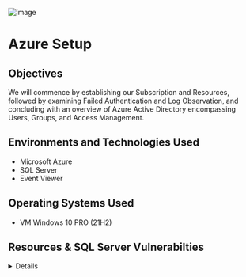 ![image](https://user-images.githubusercontent.com/109401839/230745596-57cee9bd-687c-427d-b0db-d1080df77f7e.png)

# Azure Setup

## Objectives 
We will commence by establishing our Subscription and Resources, followed by examining Failed Authentication and Log Observation, and concluding with an overview of Azure Active Directory encompassing Users, Groups, and Access Management.

## Environments and Technologies Used 
- Microsoft Azure
- SQL Server
- Event Viewer

## Operating Systems Used
- VM Windows 10 PRO (21H2)

## Resources & SQL Server Vulnerabilties

<details close>

<div>

</summary>

## Actions and Observations<b>

- Create Windows 10 Pro Virtual Machine
- Name the Resource Group: RG-Cyber-Lab

<p align="center">
<img src="https://i.imgur.com/erJwUnm.png" height="70%" width="70%" alt="Azure Free Account"/> 
</p>

- Name the Virtual Network: Lab-VNet

<p align="center">
<img src="https://i.imgur.com/5aszFsx.png" height="70%" width="70%" alt="Azure Free Account"/> 
</p>

- Now, verify the VM configurations and proceed with the creation! 

<p align="center">
<img src="https://i.imgur.com/IFE9TaZ.png" height="70%" width="70%" alt="Azure Free Account"/> 
</p>

- Configure the Network Security Group (Layer 4 Firewall) to permit inbound traffic from all sources.

- By establishing a custom firewall configuration for the virtual machine, we are enabling unrestricted inbound traffic. The intention is to create an enticing environment that attracts potential threat actors, including hackers, bots, and attackers, to attempt unauthorized access to the virtual machine.

- Within the resource groups, navigate to access and examine all associated resources linked to the created virtual machine.

- Proceed to modify the network security group either through search functionality or by accessing the resource groups.

- Evaluate the priority of incoming network traffic based on predefined rules and protocols, categorized within the Azure environment.

- Create an inbound security rule with the designation "Dangerallowallinbound," allowing any type of inbound traffic. 

<p align="center">
<img src="https://i.imgur.com/0kuuxxA.png" height="70%" width="70%" alt="Azure Free Account"/> 
</p>

- Let us now proceed to initiate a ping command to the IP Address of the virtual machine within the Command Prompt and carefully observe the resulting outcome.

<p align="center">
<img src="https://i.imgur.com/7q1xfgU.png" height="70%" width="70%" alt="Azure Free Account"/> 
</p>

- You will observe that the ping operation is unsuccessful as we need to modify the firewall settings within the virtual machine itself to allow the necessary access. 

- Now remote into the Windows 10 VM by using Remote Desktop Connection 

<p align="center">
<img src="https://i.imgur.com/H4BFSlS.png" height="70%" width="70%" alt="Azure Free Account"/> 
</p>

- Turn off Windows Firewall
 
- After logging in, please utilize the start menu search function to locate and execute the program "Windows Defender Firewall Advanced Security" by searching for "wf.msc"
- Click on "Windows Defender Firewall Properties" 
- On each tab, turn off the "Firewall State" 
- Ignore IPsec Settings for now.

<p align="center">
<img src="https://i.imgur.com/wvIk0aH.png" height="70%" width="70%" alt="Azure Free Account"/> 
</p>

- Now observe the changes in CMD: 

<p align="center">
<img src="https://i.imgur.com/B3APjv6.png" height="70%" width="70%" alt="Azure Free Account"/> 
</p>

- Install SQL Server Evaluation

- [Download here](https://www.microsoft.com/en-us/evalcenter/download-sql-server-2022)

- Install .exe file > Download Media > ISO option > Open Folder > Mount Media

- It will show as a disk file under the "This PC" side panel: 

- Select the application labeled "setup" to open "SQL Server Installation Center"
 
<p align="center">
<img src="https://i.imgur.com/lUi81uN.png" height="70%" width="70%" alt="Azure Free Account"/> 
</p>

- Select Installation > New SQL Server standalone installation or add features to an existing installation > Specify a free edition: Evaluation > Accept licensing > select Database Engine Services > Default instance > Next > select Mixed Mode (SQL Server authentication and Windows authentication) > fill out password > Add Current User > Next > Install
 
 <p align="center">
<img src="https://i.imgur.com/IlIY8kt.png" height="70%" width="70%" alt="Azure Free Account"/> 
</p>
<p align="center">
<img src="https://i.imgur.com/bIsTOxn.png" height="70%" width="70%" alt="Azure Free Account"/> 
</p>
<p align="center">
<img src="https://i.imgur.com/kLS1yo3.png" height="70%" width="70%" alt="Azure Free Account"/> 
</p>

 - Choose the "Mixed Mode" option, as it holds significance in enabling both online and local login capabilities to the SQL Server. This is crucial because, with Windows Authentication Mode alone, logging in is restricted to online accounts, while the mixed mode grants the flexibility to access the SQL Server through both online and local authentication methods.

Default Username: ```sa```
Password: ```Cyberlab123!``` (This is what I used, however you can set any password but need to document it.) 

- Enter your password and add your current user. 

- Once you finish installing, we can now connect to our SQL Database.  

- Next, we will download [Server Management Studio](https://learn.microsoft.com/en-us/sql/ssms/download-sql-server-management-studio-ssms?view=sql-server-ver16)

 - Once downloaded, open SQL Server Management Studio and connect to server to enable logging

 <p align="center">
<img src="https://i.imgur.com/PwIREQm.png" height="70%" width="70%" alt="Azure Free Account"/> 
</p>

 <p align="center">
<img src="https://i.imgur.com/35zYIoL.png" height="70%" width="70%" alt="Azure Free Account"/> 
</p>

[Configure](https://learn.microsoft.com/en-us/sql/relational-databases/security/auditing/write-sql-server-audit-events-to-the-security-log?view=sql-server-ver16) the audit object access setting in Windows using audit-pol

- Enable logging for SQL Server to be ported into Windows Event Viewer 

- Open Command Prompt with administrative permissions.

- From the Start menu, navigate to Command Prompt, and then select Run as administrator.

- If the User Account Control dialogue box opens, select Continue.

- Execute the following statement to enable auditing from SQL Server.

- Windows Command Prompt

- Copy

```audit-pol /set /subcategory: "application generated" /success:enable /failure:enable```

- Close the command prompt window.

 <p align="center">
<img src="https://i.imgur.com/GjZ3dug.png" height="70%" width="70%" alt="Azure Free Account"/> 
</p>

- Now open Registry Editor and explore:

 ```HKEY_LOCAL_MACHINE\SYSTEM\CurrentControlSet\Services\EventLog\Security```

 - Right-click Security > select Permissions > Add > type "NETWORK SERVICE" > Check Names > OK > select Full Control > Apply > OK

 <p align="center">
<img src="https://i.imgur.com/bBAJbHR.png" height="70%" width="70%" alt="Azure Free Account"/> 
</p>
<p align="center">
<img src="https://i.imgur.com/tonrn2T.png" height="70%" width="70%" alt="Azure Free Account"/> 
</p>

- Restart SQL Management, Disconnect Connection, Reconnect, and Choose SQL Managements Authentication Method. 

- Now, intentionally enter the wrong username and password to perform a failed login attempt. 

<p align="center">
<img src="https://i.imgur.com/8YIVXcn.png" height="70%" width="70%" alt="Azure Free Account"/> 
</p>

- Test SQL logging to make sure it’s working properly.

- Open Enter Event Viewer > Windows Logs > select Application > view SQL Management Logs Entries

<p align="center">
<img src="https://i.imgur.com/dJYTuec.png" height="70%" width="70%" alt="Azure Free Account"/> 
</p>

 - Here we can see the failed login attempt and the reason. With that, we bring the first lab to a conclusion. 

## Precursor to Security Operations (Failed Authentication and Log Observation)


<details close>

---

</summary>

To facilitate our investigation, we will establish a virtual machine (VM) in the cloud as the focal point for conducting the attack. Subsequently, we will closely analyze the logs generated by this VM to gain a comprehensive understanding of their structure and characteristics. The primary objective of this laboratory exercise is to effectively distinguish between false negatives, false positives, true positives, and true negatives, thus achieving our ultimate goal. 
  
<b>Actions and Observations<b>

- Our objective is to simulate a threat by creating an attack VM in a distinct region to mimic an external attack targeting our Windows-based VM. 

<p align="center">
<img src="https://i.imgur.com/TSsZ0bu.png" height="70%" width="70%" alt="Azure Free Account"/> 
</p>

```We will name the VNet Lab-VNet-Attacker```

<p align="center">
<img src="https://i.imgur.com/dSehf4i.png" height="70%" width="70%" alt="Azure Free Account"/> 
</p>

- Firstly, we will retrieve the public IP address of the attack VM. Next, we will access the remote desktop connection and input the necessary information to establish a connection with the attack VM.

<p align="center">
<img src="https://i.imgur.com/zG4deDa.png" height="70%" width="70%" alt="Azure Free Account"/> 
</p>

- To proceed, obtain the public IP address of the Windows VM. Then, navigate to the Remote Desktop Protocol (RDP) and access the Start menu. From there, search for "Remote Desktop" and enter the acquired IP address to establish a connection. 

- At this stage, we will generate a series of failed Remote Desktop Protocol (RDP) logs against the Windows VM using the attacker VM. 

- From within the attack VM, our next step involves attempting to establish a Remote Desktop Protocol (RDP) connection with the Windows VM using incorrect credentials. We will perform this action five times, employing different combinations of incorrect usernames and passwords, to simulate multiple failed login attempts against the Windows VM.

<p align="center">
<img src="https://i.imgur.com/lC40zVG.png" height="70%" width="70%" alt="Azure Free Account"/> 
</p>
 <p align="center">
<img src="https://i.imgur.com/5ouvxDV.png" height="70%" width="70%" alt="Azure Free Account"/> 
</p>

- Following the aforementioned failed login attempts, we will proceed to access the Event Viewer, where we can review and examine all the recorded instances of unsuccessful login attempts.

 <p align="center">
<img src="https://i.imgur.com/ogP9vcU.png" height="70%" width="70%" alt="Azure Free Account"/> 
</p>

- In the subsequent step, we will install SQL Server Management Studio (SSMS) within the attack VM. Using SSMS, we will then generate a series of failed Microsoft SQL Server authentication logs against the Windows VM.
- Enter the wrong password 5 times

 <p align="center">
<img src="https://i.imgur.com/mubEEHJ.png" height="70%" width="70%" alt="Azure Free Account"/> 
</p>

- Log out of the attack VM and return to our local computer.
- Establish an RDP connection back into the Windows VM from our computer.
- Inspect the failures and successes recorded in the Security log for RDP and the Application log for SQL.
- Take note of essential details such as EventIDs, messaging, source IP addresses, and other pertinent information to facilitate log analysis and understanding.

 <p align="center">
<img src="https://i.imgur.com/O7bCHdE.png" height="70%" width="70%" alt="Azure Free Account"/> 
</p>
<div>

<h3>Azure Active Directory Overview (Users, Groups, and Access Management)<h3>

<details close>

---

</summary>

![Untitled](https://user-images.githubusercontent.com/109401839/230747442-f0a1831d-1cf0-4895-b335-372314cd5d51.png)

<b>Actions and Observations<b>

- Configure and Observe Tenant-Level Global Reader
- Generate a user account in Active Directory with the username "globalreaderjohn" and utilize the auto-generated password feature, as we will reset the password upon logging in.
- Assign Tenant-Level Global Reader

 <p align="center">
<img src="https://i.imgur.com/oFG6ih0.png" height="70%" width="70%" alt="Azure Free Account"/> 
</p>

 <p align="center">
<img src="https://i.imgur.com/CaxKf3q.png" height="70%" width="70%" alt="Azure Free Account"/> 
</p>

 <p align="center">
<img src="https://i.imgur.com/fo0VIsx.png" height="70%" width="70%" alt="Azure Free Account"/> 
</p>

- Be sure to make note of the "User Principal Name" for your user, which in my case is ```globalreaderjohn@jnoriega232gmail.onmicrosoft.com```.
- In a new browser/incognito, log in as globalreaderjohn and observe the result of being a Tenant Level “Global Reader”

 [Log into Azure](http://portal.azure.com/) 

 <p align="center">
<img src="https://i.imgur.com/NW1mLSh.png" height="70%" width="70%" alt="Azure Free Account"/> 
</p>

- Once in Azure, you will be prompted to change the automatically generated password. Please feel free to set a password of your choice, but make sure to remember it.
- Upon logging into Azure, you may observe that the subscription page appears empty, but please note that you will be able to view all the available users. 
- As a Global Reader, your role grants you access to view users' overviews but does not allow you to make changes or reset passwords.
- This is because we have implemented Role-Based Access Control (RBAC) and enforced the principle of Least Privilege. As a result, John's role as Global Reader only grants him the necessary privileges to perform his job function, which is limited to reading information and not making any changes or resetting passwords.
- Close browser/incognito when satisfied

 <p align="center">
<img src="https://i.imgur.com/obQ8CHq.png" height="70%" width="70%" alt="Azure Free Account"/> 
</p>

- Back in the main browser, create another user within AAD  (username: subreaderjane)
- Assign Subscription-Level Reader 
- Configure and Observe Subscription Reader

 <p align="center">
<img src="https://i.imgur.com/Z6J0Lou.png" height="70%" width="70%" alt="Azure Free Account"/> 
</p>
 
- Next, navigate to your specific subscription, which in this case is labeled as ```Azure subscription 1```. You can locate this option under the ```Subscriptions``` section.
- Now, enter the Access Control (IAM) and give Jane the appropriate role. 

 <p align="center">
<img src="https://i.imgur.com/yTUKa1J.png" height="70%" width="70%" alt="Azure Free Account"/> 
</p>
 <p align="center">
<img src="https://i.imgur.com/kZlOMaZ.png" height="70%" width="70%" alt="Azure Free Account"/> 
</p>

- In a new browser/incognito, log in as subreaderjane and observe the result of being a Subscription Level “Global Reader”

 <p align="center">
<img src="https://i.imgur.com/B9i8Sep.png" height="70%" width="70%" alt="Azure Free Account"/> 
</p>

- Again, you will be prompted to change your password and document it. 
- After logging in, proceed to the "Resource Groups" section, where you will be able to view the resources contained within. Additionally, you will also be able to explore the resources categorized under your subscriptions. 
- Now, let's attempt to delete a resource group. However, please note that we should not be able to do so due to the access restrictions in place.
- The deletion attempt was unsuccessful. Jane does not possess the necessary privileges to create or delete resource groups. She is restricted to being a subscription-level reader, which means she cannot make any changes to the resources or settings.
- Close browser/incognito when satisfied

  <p align="center">
<img src="https://i.imgur.com/bD18Mf1.png" height="70%" width="70%" alt="Azure Free Account"/> 
</p>
 <p align="center">
<img src="https://i.imgur.com/d6yMo7X.png" height="70%" width="70%" alt="Azure Free Account"/> 
</p>

- Next, let's configure and observe the role of Resource Group Contributor, which functions similarly to an administrative role.
- Back in the main browser, create another user within AAD  (username: rgcontributordave)

 <p align="center">
<img src="https://i.imgur.com/UV0YOIa.png" height="70%" width="70%" alt="Azure Free Account"/> 
</p>

- We will create a new resource group called “Permissions-Tester”
- Assign Resource Group-level Contributor
- In our resource group (Permissions-Tester), enter Access Control (IAM) and assign Contributor permissions to rgcontributordave
- Find "Contributor" role under "Privileged administrator roles"

 <p align="center">
<img src="https://i.imgur.com/SlF9rdC.png" height="70%" width="70%" alt="Azure Free Account"/> 
</p>
 <p align="center">
<img src="https://i.imgur.com/TwX42sW.png" height="70%" width="70%" alt="Azure Free Account"/> 
</p>
 <p align="center">
<img src="https://i.imgur.com/XR8z5QS.png" height="70%" width="70%" alt="Azure Free Account"/> 
</p>

- In a new browser or incognito window, log in as "rgcontributordave" and observe the outcome of having a Subscription Level Reader role. 

 <p align="center">
<img src="https://i.imgur.com/d7ecDoP.png" height="70%" width="70%" alt="Azure Free Account"/> 
</p>

- Take a moment to observe the outcome of having the role of Resource Group Level Contributor.
- Now, Dave has the capability to view the resource group and create additional resources within it, such as Storage.
- In "Permissions-Tester", we will create a storage account called "observecapability" for observation.

 <p align="center">
<img src="https://i.imgur.com/o1mRjjq.png" height="70%" width="70%" alt="Azure Free Account"/> 
</p>
 <p align="center">
<img src="https://i.imgur.com/eP0XlWB.png" height="70%" width="70%" alt="Azure Free Account"/> 
</p> 

```Be sure  NOT to delete your resources``` we will continue with the same RG & VMs. 

Congratulations on completing the three-part lab series, "Welcome to Cybersecurity"! This marks the beginning of your exciting journey in the field of cybersecurity. 

On our next set of [labs](https://github.com/fnabeel/Logging-and-Monitoring), we will go over Logging and Monitoring. 
